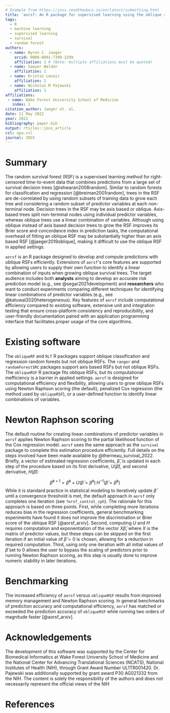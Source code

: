 ```yaml
---
# Example from https://joss.readthedocs.io/en/latest/submitting.html
title: 'aorsf: An R package for supervised learning using the oblique random survival forest'
tags:
  - R
  - machine learning
  - supervised learning
  - survival
  - random forest
authors:
  - name: Byron C. Jaeger
    orcid: 0000-0001-7399-2299
    affiliation: 1 # (Note: multiple affiliations must be quoted)
  - name: Sawyer Welden
    affiliation: 1
  - name: Kristin Lenoir
    affiliation: 1
  - name: Nicholas M Pajewski
    affiliation: 1
affiliations:
 - name: Wake Forest University School of Medicine
   index: 1
citation_author: Jaeger et. al.
date: 11 May 2022
year: 2022
bibliography: paper.bib
output: rticles::joss_article
csl: apa.csl
journal: JOSS
---
```


# Summary

The random survival forest (RSF) is a supervised learning method for right-censored time-to-event data that combines predictions from a large set of survival decision trees [@ishwaran2008random]. Similar to random forests for classification and regression [@breiman2001random], trees in the RSF are de-correlated by using random subsets of training data to grow each tree and considering a random subset of predictor variables at each non-terminal node. Decision trees in the RSF may be axis based or oblique. Axis-based trees split non-terminal nodes using individual predictor variables, whereas oblique trees use a linear combination of variables. Although using oblique instead of axis based decision trees to grow the RSF improves its Brier score and concordance index in prediction tasks, the computational overhead of fitting an oblique RSF may be substantially higher than an axis based RSF [@jaeger2019oblique], making it difficult to use the oblique RSF in applied settings. 


``aorsf`` is an R package designed to develop and compute predictions with oblique RSFs efficiently. Extensions of ``aorsf``'s core features are supported by allowing users to supply their own function to identify a linear combination of inputs when growing oblique survival trees. The target audience includes both __analysts__ aiming to develop an accurate risk prediction model (e.g., see @segar2021development) and __researchers__ who want to conduct experiments comparing different techniques for identifying linear combinations of predictor variables (e.g., see @katuwal2020heterogeneous). Key features of ``aorsf`` include computational efficiency compared to existing software, extensive unit and integration testing that ensure cross-platform consistency and reproducibility, and user-friendly documentation paired with an application programming interface that facilitates proper usage of the core algorithms.

# Existing software 

The `obliqueRF` and `RLT` R packages support oblique classification and regression random forests but not oblique RSFs. The `ranger` and `randomForestSRC` packages support axis based RSFs but not oblique RSFs. The ``obliqueRSF`` R package fits oblique RSFs, but its computational inefficiency is a barrier in applied settings. ``aorsf`` is designed for computational efficiency and flexibility, allowing users to grow oblique RSFs using Newton Raphson scoring (the default), penalized Cox regression (the method used by `obliqueRSF`), or a user-defined function to identify linear combinations of variables. 

# Newton Raphson scoring

The default routine for creating linear combinations of predictor variables in ``aorsf`` applies Newton Raphson scoring to the partial likelihood function of the Cox regression model. ``aorsf`` uses the same approach as the `survival` package to complete this estimation procedure efficiently. Full details on the steps involved have been made available by @therneau_survival_2022. Briefly, a vector of estimated regression coefficients, $\hat{\beta}$, is updated in each step of the procedure based on its first derivative, $U(\hat{\beta})$, and second derivative, $H(\hat{\beta})$: 

$$ \hat{\beta}^{k+1} =  \hat{\beta}^{k} + U(\hat{\beta} = \hat{\beta}^{k})\, H^{-1}(\hat{\beta} = \hat{\beta}^{k})$$
While it is standard practice in statistical modeling to iteratively update $\hat{\beta}$ until a convergence threshold is met, the default approach in ``aorsf`` only completes one iteration (see `?orsf_control_cph`). The rationale for this approach is based on three points. First, while completing more iterations reduces bias in the regression coefficients, general benchmarking experiments have found it does not improve the discrimination or Brier score of the oblique RSF [@aorsf_arxiv]. Second, computing $U$ and $H$ requires computation and exponentiation of the vector $X\hat{\beta}$, where $X$ is the matrix of predictor values, but these steps can be skipped on the first iteration if an initial value of $\hat{\beta} = 0$ is chosen, allowing for a reduction in required computation. Third, using only one iteration with all initial values of $\hat{\beta}$ set to 0 allows the user to bypass the scaling of predictors prior to running Newton Raphson scoring, as this step is usually done to improve numeric stability in later iterations.

# Benchmarking 

The increased efficiency of ``aorsf`` versus `obliqueRSF` results from improved memory management and Newton Raphson scoring. In general benchmarks of prediction accuracy and computational efficiency, ``aorsf`` has matched or exceeded the prediction accuracy of `obliqueRSF` while running two orders of magnitude faster [@aorsf_arxiv]. 

# Acknowledgements

The development of this software was supported by the Center for Biomedical Informatics at Wake Forest University School of Medicine and the National Center for Advancing Translational Sciences (NCATS), National Institutes of Health (NIH), through Grant Award Number UL1TR001420. Dr. Pajewski was additionally supported by grant award P30 AG021332 from the NIH. The content is solely the responsibility of the authors and does not necessarily represent the official views of the NIH

# References
